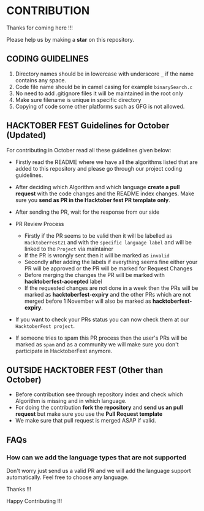 # CONTRIBUTION

Thanks for coming here !!!

Please help us by making a **star** on this repository.

## CODING GUIDELINES

1. Directory names should be in lowercase with underscore `_` if the name contains any space.
2. Code file name should be in camel casing for example `binarySearch.c`
3. No need to add .gitignore files it will be maintained in the root only
4. Make sure filename is unique in specific directory
5. Copying of code some other platforms such as GFG is not allowed.

## HACKTOBER FEST Guidelines for October (Updated)

For contributing in October read all these guidelines given below:

* Firstly read the README where we have all the algorithms listed that are added to this repository and please go through our project coding guidelines.

* After deciding which Algorithm and which language **create a pull request** with the code changes and the README index changes. Make sure you **send as PR in the Hacktober fest PR template only**.

* After sending the PR, wait for the response from our side

* PR Review Process
  * Firstly if the PR seems to be valid then it will be labelled as `HacktoberFest21` and with the `specific language label` and will be linked to the `Project` via maintainer
  * If the PR is wrongly sent then it will be marked as `invalid`
  * Secondly after adding the labels if everything seems fine either your PR will be approved or the PR will be marked for Request Changes
  * Before merging the changes the PR will be marked with **hacktoberfest-accepted** label
  * If the requested changes are not done in a week then the PRs will be marked as **hacktoberfest-expiry** and the other PRs which are not merged before 1 November will also be marked as **hacktoberfest-expiry**.

* If you want to check your PRs status you can now check them at our `HacktoberFest project`.
* If someone tries to spam this PR process then the user's PRs will be marked as `spam` and as a community we will make sure you don't participate in HacktoberFest anymore.

## OUTSIDE HACKTOBER FEST (Other than October)

* Before contribution see through repository index and check which Algorithm is missing and in which language.
* For doing the contribution **fork the repository** and **send us an pull request** but make sure you use the **Pull Request template**
* We make sure that pull request is merged ASAP if valid.

## FAQs

### How can we add the language types that are not supported

Don't worry just send us a valid PR and we will add the language support automatically. Feel free to choose any language.

Thanks !!!

Happy Contributing !!!

